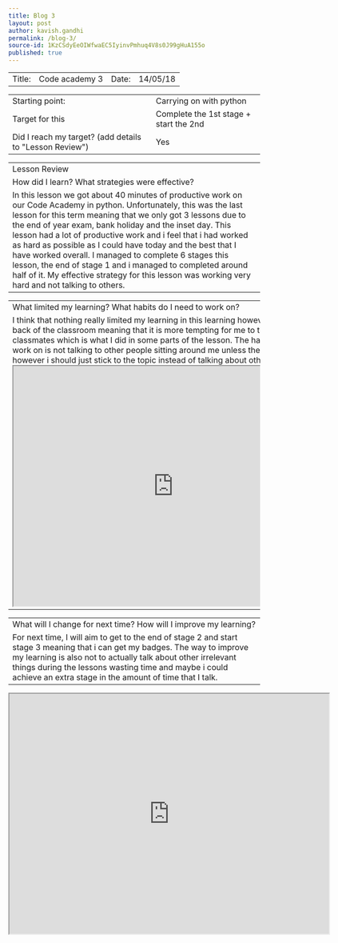 ```yaml
---
title: Blog 3
layout: post
author: kavish.gandhi
permalink: /blog-3/
source-id: 1KzCSdyEeOIWfwaEC5IyinvPmhuq4V8s0J99gHuA155o
published: true
---
```

<table>
  <tr>
    <td>Title: </td>
    <td>Code academy 3</td>
    <td>Date: </td>
    <td>14/05/18</td>
  </tr>
</table>


<table>
  <tr>
    <td>Starting point:</td>
    <td>Carrying on with python </td>
  </tr>
  <tr>
    <td>Target for this </td>
    <td>Complete the 1st stage + start the 2nd</td>
  </tr>
  <tr>
    <td>Did I reach my target? 
(add details to "Lesson Review")</td>
    <td>Yes</td>
  </tr>
</table>


<table>
  <tr>
    <td>Lesson Review</td>
  </tr>
  <tr>
    <td>How did I learn? What strategies were effective? </td>
  </tr>
  <tr>
    <td>In this lesson we got about 40 minutes of productive work on our Code Academy in python. Unfortunately, this was the last lesson for this term meaning that we only got 3 lessons due to the end of year exam, bank holiday and the inset day. This lesson had a lot of productive work and i feel that i had worked as hard as possible as I could have today and the best that I have worked overall. I managed to complete 6 stages this lesson, the end of stage 1 and i managed to completed around half of it. My effective strategy for this lesson was working very hard and not talking to others.</td>
  </tr>
</table>


<table>
  <tr>
    <td>What limited my learning? What habits do I need to work on?</td>
  </tr>
  <tr>
    <td>I think that nothing really limited my learning in this learning however i do sit at the back of the classroom meaning that it is more tempting for me to talk to my classmates which is what I did in some parts of the lesson. The habit that i need to work on is not talking to other people sitting around me unless they want help however i should just stick to the topic instead of talking about other irrelevant things.<iframe src="https://drive.google.com/file/d/12hFLDbdJRCTKn-3rH_dRt0bwSx8yD1Pu/preview" width="640" height="480"></iframe></td>
  </tr>
</table>


<table>
  <tr>
    <td>What will I change for next time? How will I improve my learning?</td>
  </tr>
  <tr>
    <td>For next time, I will aim to get to the end of stage 2 and start stage 3 meaning that i can get my badges. The way to improve my learning is also not to actually talk about other irrelevant things during the lessons wasting time and maybe i could achieve an extra stage in the amount of time that I talk.</td>
  </tr>
</table>
<iframe src="https://drive.google.com/file/d/19cmNBdppkWC4PzZxnOAvktQubN9hBbzW/preview" width="640" height="480"></iframe>

